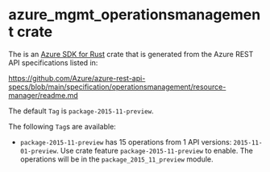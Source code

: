 # azure_mgmt_operationsmanagement crate

The is an [Azure SDK for Rust](https://github.com/Azure/azure-sdk-for-rust) crate that is generated from the Azure REST API specifications listed in:

https://github.com/Azure/azure-rest-api-specs/blob/main/specification/operationsmanagement/resource-manager/readme.md

The default `Tag` is `package-2015-11-preview`.

The following `Tag`s are available:

- `package-2015-11-preview` has 15 operations from 1 API versions: `2015-11-01-preview`. Use crate feature `package-2015-11-preview` to enable. The operations will be in the `package_2015_11_preview` module.